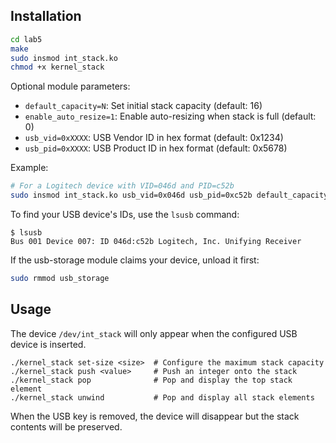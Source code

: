 ## Installation

```bash
cd lab5
make
sudo insmod int_stack.ko
chmod +x kernel_stack
```

Optional module parameters:
- `default_capacity=N`: Set initial stack capacity (default: 16)
- `enable_auto_resize=1`: Enable auto-resizing when stack is full (default: 0)
- `usb_vid=0xXXXX`: USB Vendor ID in hex format (default: 0x1234)
- `usb_pid=0xXXXX`: USB Product ID in hex format (default: 0x5678)

Example:
```bash
# For a Logitech device with VID=046d and PID=c52b
sudo insmod int_stack.ko usb_vid=0x046d usb_pid=0xc52b default_capacity=32
```

To find your USB device's IDs, use the `lsusb` command:
```
$ lsusb
Bus 001 Device 007: ID 046d:c52b Logitech, Inc. Unifying Receiver
```

If the usb-storage module claims your device, unload it first:
```bash
sudo rmmod usb_storage
```

## Usage

The device `/dev/int_stack` will only appear when the configured USB device is inserted.

```
./kernel_stack set-size <size>  # Configure the maximum stack capacity
./kernel_stack push <value>     # Push an integer onto the stack
./kernel_stack pop              # Pop and display the top stack element
./kernel_stack unwind           # Pop and display all stack elements
```

When the USB key is removed, the device will disappear but the stack contents will be preserved.
